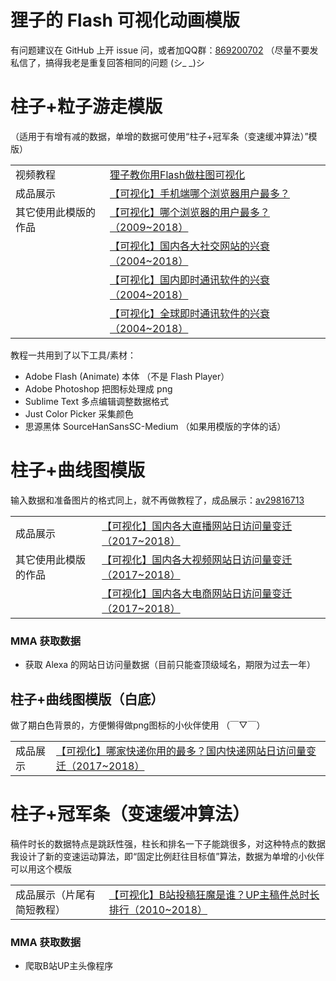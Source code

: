 # 狸子的 Flash 可视化动画模版

有问题建议在 GitHub 上开 issue 问，或者加QQ群：[869200702](http://qm.qq.com/cgi-bin/qm/qr?k=hgiuHM_boX1FmYgsztfpt1Bmw8r7TOcE
) （尽量不要发私信了，搞得我老是重复回答相同的问题 (シ\_ \_)シ


# 柱子+粒子游走模版

（适用于有增有减的数据，单增的数据可使用“柱子+冠军条（变速缓冲算法）”模版）

<table>
  <tr>
    <td>视频教程</td>
    <td><a href="https://www.bilibili.com/video/av29577482">狸子教你用Flash做柱图可视化</a></td>
  </tr>
  <tr>
    <td>成品展示</td>
    <td><a href="https://www.bilibili.com/video/av29475242">【可视化】手机端哪个浏览器用户最多？</a></td>
  </tr>
  <tr>
    <td>其它使用此模版的作品</td>
    <td><a href="http://www.bilibili.com/video/av28473191/">【可视化】哪个浏览器的用户最多？（2009~2018）</a></td>
  </tr>
  <tr>
    <td></td>
    <td><a href="http://www.bilibili.com/video/av28715222/">【可视化】国内各大社交网站的兴衰（2004~2018）</a></td>
  </tr>
  <tr>
    <td></td>
    <td><a href="http://www.bilibili.com/video/av28888596/">【可视化】国内即时通讯软件的兴衰（2004~2018）</a></td>
  </tr>
  <tr>
    <td></td>
    <td><a href="http://www.bilibili.com/video/av29062055//">【可视化】全球即时通讯软件的兴衰（2004~2018）</a></td>
  </tr>
</table>

教程一共用到了以下工具/素材：

- Adobe Flash (Animate) 本体 （不是 Flash Player）
- Adobe Photoshop 把图标处理成 png
- Sublime Text 多点编辑调整数据格式
- Just Color Picker 采集颜色
- 思源黑体 SourceHanSansSC-Medium （如果用模版的字体的话）

# 柱子+曲线图模版

输入数据和准备图片的格式同上，就不再做教程了，成品展示：[av29816713](https://www.bilibili.com/video/av29816713)

<table>
  <tr>
    <td>成品展示</td>
    <td><a href="http://www.bilibili.com/video/av30002425/">【可视化】国内各大直播网站日访问量变迁（2017~2018）</a></td>
  </tr>
  <tr>
    <td>其它使用此模版的作品</td>
    <td><a href="http://www.bilibili.com/video/av29816713/">【可视化】国内各大视频网站日访问量变迁（2017~2018）</a></td>
  </tr>
  <tr>
    <td></td>
    <td><a href="http://www.bilibili.com/video/av30001723/">【可视化】国内各大电商网站日访问量变迁（2017~2018）</a></td>
  </tr>
</table>


### MMA 获取数据

- 获取 Alexa 的网站日访问量数据（目前只能查顶级域名，期限为过去一年）



## 柱子+曲线图模版（白底）

做了期白色背景的，方便懒得做png图标的小伙伴使用 （￣▽￣）

<table>
  <tr>
    <td>成品展示</td>
    <td><a href="https://www.bilibili.com/video/av30826479/">【可视化】哪家快递你用的最多？国内快递网站日访问量变迁（2017~2018）</a></td>
  </tr>
</table>



# 柱子+冠军条（变速缓冲算法）

稿件时长的数据特点是跳跃性强，柱长和排名一下子能跳很多，对这种特点的数据我设计了新的变速运动算法，即“固定比例赶往目标值”算法，数据为单增的小伙伴可以用这个模版


<table>
  <tr>
    <td>成品展示（片尾有简短教程）</td>
    <td><a href="https://www.bilibili.com/video/av30745010/">【可视化】B站投稿狂魔是谁？UP主稿件总时长排行（2010~2018）</a></td>
  </tr>
</table>



### MMA 获取数据

- 爬取B站UP主头像程序


